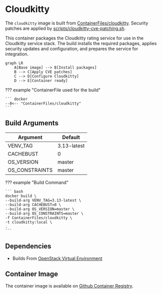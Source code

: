 # Cloudkitty

The `cloudkitty` image is built from [ContainerFiles/cloudkitty](https://github.com/rackerlabs/genestack-images/blob/main/ContainerFiles/cloudkitty). Security patches are applied by [scripts/cloudkitty-cve-patching.sh](https://github.com/rackerlabs/genestack-images/blob/main/scripts/cloudkitty-cve-patching.sh).

This container packages the Cloudkitty rating service for use in the Cloudkitty service stack. The build installs the required packages, applies security updates and configuration, and prepares the service for integration.

``` mermaid
graph LR
    A[Base image] --> B[Install packages]
    B --> C[Apply CVE patches]
    C --> D[Configure Cloudkitty]
    D --> E[Container ready]
```

??? example "ContainerFile used for the build"

    ``` docker
    --8<-- "ContainerFiles/cloudkitty"
    ```

## Build Arguments

| Argument | Default |
| --- | --- |
| VENV_TAG | 3.13-latest |
| CACHEBUST | 0 |
| OS_VERSION | master |
| OS_CONSTRAINTS | master |

??? example "Build Command"

    ``` bash
    docker build \
    --build-arg VENV_TAG=3.13-latest \
    --build-arg CACHEBUST=0 \
    --build-arg OS_VERSION=master \
    --build-arg OS_CONSTRAINTS=master \
    -f ContainerFiles/cloudkitty \
    -t cloudkitty:local \
    .
    ```

## Dependencies

- Builds From [OpenStack Virtual Environment](openstack-venv.md)

## Container Image

The container image is available on [Github Container Registry](https://github.com/rackerlabs/genestack-images/pkgs/container/genestack-images%2Fcloudkitty).

